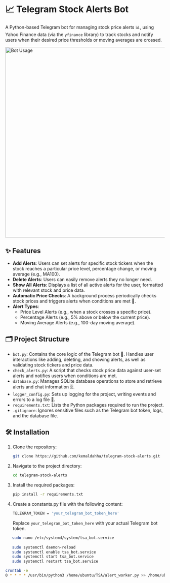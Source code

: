 # 📈 Telegram Stock Alerts Bot

A Python-based Telegram bot for managing stock price alerts 📊, using Yahoo Finance data (via the `yfinance` library) to track stocks and notify users when their desired price thresholds or moving averages are crossed.

<img src="telegram-stock-alerts.gif" alt="Bot Usage" width="600"/>

## ✨ Features

- **Add Alerts**: Users can set alerts for specific stock tickers when the stock reaches a particular price level, percentage change, or moving average (e.g., MA100).
- **Delete Alerts**: Users can easily remove alerts they no longer need.
- **Show All Alerts**: Displays a list of all active alerts for the user, formatted with relevant stock and price data.
- **Automatic Price Checks**: A background process periodically checks stock prices and triggers alerts when conditions are met 🔔.
- **Alert Types**:
  - Price Level Alerts (e.g., when a stock crosses a specific price).
  - Percentage Alerts (e.g., 5% above or below the current price).
  - Moving Average Alerts (e.g., 100-day moving average).

## 🗂 Project Structure

- `bot.py`: Contains the core logic of the Telegram bot 🤖. Handles user interactions like adding, deleting, and showing alerts, as well as validating stock tickers and price data.
- `check_alerts.py`: A script that checks stock price data against user-set alerts and notifies users when conditions are met.
- `database.py`: Manages SQLite database operations to store and retrieve alerts and chat information 🗄.
- `logger_config.py`: Sets up logging for the project, writing events and errors to a log file 📝.
- `requirements.txt`: Lists the Python packages required to run the project.
- `.gitignore`: Ignores sensitive files such as the Telegram bot token, logs, and the database file.

## 🛠 Installation

1. Clone the repository:
   ```bash
   git clone https://github.com/kemaldahha/telegram-stock-alerts.git
   ```

2. Navigate to the project directory:
   ```bash
   cd telegram-stock-alerts
   ```

3. Install the required packages:
   ```bash
   pip install -r requirements.txt
   ```

4. Create a constants.py file with the following content:
   ```bash
   TELEGRAM_TOKEN = 'your_telegram_bot_token_here'
   ```
   Replace `your_telegram_bot_token_here` with your actual Telegram bot token.

```bash
   sudo nano /etc/systemd/system/tsa_bot.service
   
   sudo systemctl daemon-reload
   sudo systemctl enable tsa_bot.service
   sudo systemctl start tsa_bot.service
   sudo systemctl restart tsa_bot.service
```

```bash
crontab -e
0 * * * * /usr/bin/python3 /home/ubuntu/TSA/alert_worker.py >> /home/ubuntu/TSA/cron.log 2>&1
```
